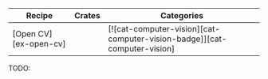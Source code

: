 | Recipe | Crates | Categories |
|---|---|---|
| [Open CV][ex-open-cv] | | [![cat-computer-vision][cat-computer-vision-badge]][cat-computer-vision] |

<div class="hidden">
TODO:
</div>
